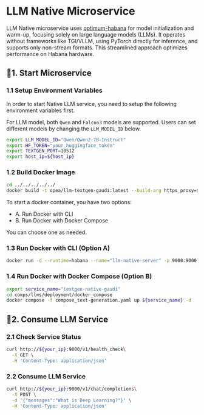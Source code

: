 # LLM Native Microservice

LLM Native microservice uses [optimum-habana](https://github.com/huggingface/optimum-habana) for model initialization and warm-up, focusing solely on large language models (LLMs). It operates without frameworks like TGI/VLLM, using PyTorch directly for inference, and supports only non-stream formats. This streamlined approach optimizes performance on Habana hardware.

## 🚀1. Start Microservice

### 1.1 Setup Environment Variables

In order to start Native LLM service, you need to setup the following environment variables first.

For LLM model, both `Qwen` and `Falcon3` models are supported. Users can set different models by changing the `LLM_MODEL_ID` below.

```bash
export LLM_MODEL_ID="Qwen/Qwen2-7B-Instruct"
export HF_TOKEN="your_huggingface_token"
export TEXTGEN_PORT=10512
export host_ip=${host_ip}
```

### 1.2 Build Docker Image

```bash
cd ../../../../../
docker build -t opea/llm-textgen-gaudi:latest --build-arg https_proxy=$https_proxy --build-arg http_proxy=$http_proxy -f comps/llms/src/text-generation/Dockerfile.intel_hpu .
```

To start a docker container, you have two options:

- A. Run Docker with CLI
- B. Run Docker with Docker Compose

You can choose one as needed.

### 1.3 Run Docker with CLI (Option A)

```bash
docker run -d --runtime=habana --name="llm-native-server" -p 9000:9000 -e https_proxy=$https_proxy -e http_proxy=$http_proxy -e TOKENIZERS_PARALLELISM=false -e HABANA_VISIBLE_DEVICES=all -e OMPI_MCA_btl_vader_single_copy_mechanism=none --cap-add=sys_nice --ipc=host -e LLM_MODEL_ID=${LLM_MODEL_ID} opea/llm-textgen-gaudi:latest
```

### 1.4 Run Docker with Docker Compose (Option B)

```bash
export service_name="textgen-native-gaudi"
cd comps/llms/deployment/docker_compose
docker compose -f compose_text-generation.yaml up ${service_name} -d 
```

## 🚀2. Consume LLM Service

### 2.1 Check Service Status

```bash
curl http://${your_ip}:9000/v1/health_check\
  -X GET \
  -H 'Content-Type: application/json'
```

### 2.2 Consume LLM Service

```bash
curl http://${your_ip}:9000/v1/chat/completions\
  -X POST \
  -d '{"messages":"What is Deep Learning?"}' \
  -H 'Content-Type: application/json'
```
